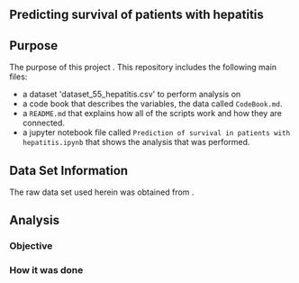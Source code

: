 ## Predicting survival of patients with hepatitis
## Purpose
The purpose of this project . This repository includes the following main files:

* a dataset 'dataset_55_hepatitis.csv' to perform analysis on
* a code book that describes the variables, the data called `CodeBook.md`. 
* a `README.md` that explains how all of the scripts work and how they are connected.
* a jupyter notebook file called `Prediction of survival in patients with hepatitis.ipynb` that shows the analysis that was performed. 

## Data Set Information

The raw data set used herein was obtained from . 

## Analysis
### Objective

### How it was done

